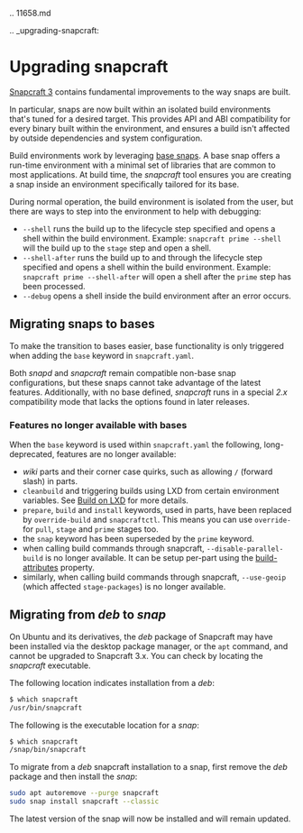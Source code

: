 .. 11658.md

.. _upgrading-snapcraft:

# Upgrading snapcraft

[Snapcraft 3](https://docs.snapcraft.io/snapcraft-release-notes) contains fundamental improvements to the way snaps are built.

In particular, snaps are now built within an isolated build environments that's tuned for a desired target. This provides API and ABI compatibility for every binary built within the environment, and ensures a build isn't affected by outside dependencies and system configuration.

Build environments work by leveraging [base snaps](base-snaps.md). A base snap offers a run-time environment with a minimal set of libraries that are common to most applications. At build time, the *snapcraft* tool ensures you are creating a snap inside an environment specifically tailored for its base.

During normal operation, the build environment is isolated from the user, but there are ways to step into the environment to help with debugging:

- `--shell`
   runs the build up to the lifecycle step specified and opens a shell within the build environment.
   Example: `snapcraft prime --shell` will the build up to the `stage` step and open a shell.
- `--shell-after`
   runs the build up to and through the lifecycle step specified and opens a shell within the build environment.
   Example: `snapcraft prime --shell-after` will open a shell after the `prime` step has been processed.
- `--debug`
   opens a shell inside the build environment after an error occurs.

## Migrating snaps to bases

To make the transition to bases easier, base functionality is only triggered when adding the `base` keyword in `snapcraft.yaml`.

Both *snapd* and *snapcraft* remain compatible non-base snap configurations, but these snaps cannot take advantage of the latest features. Additionally, with no base defined, *snapcraft* runs in a special *2.x* compatibility mode that lacks the options found in later releases.

### Features no longer available with bases

When the `base` keyword is used within `snapcraft.yaml` the following, long-deprecated, features are no longer available:

- *wiki* parts and their corner case quirks,  such as allowing `/` (forward slash) in parts.
- `cleanbuild` and triggering builds using LXD from certain environment variables. See [Build on LXD](/t/build-on-lxd) for more details.
- `prepare`, `build` and `install` keywords, used in parts, have been replaced by `override-build` and `snapcraftctl`. This means you can use `override-` for `pull`, `stage` and `prime` stages too.
- the `snap` keyword has been superseded by the `prime` keyword.
- when calling build commands through snapcraft, `--disable-parallel-build` is no longer available. It can be setup per-part using the [build-attributes](snapcraft-parts-metadata.md#heading--build-attributes) property.
- similarly, when calling build commands through snapcraft, `--use-geoip` (which affected `stage-packages`) is no longer available.

## Migrating from *deb* to *snap*

On Ubuntu and its derivatives, the *deb* package of Snapcraft may have been installed via the desktop package manager, or the `apt` command, and cannot be upgraded to Snapcraft 3.x. You can check by locating the *snapcraft* executable.

The following location indicates installation from a *deb*:

```bash
$ which snapcraft
/usr/bin/snapcraft
```

The following is the executable location for a *snap*:

```bash
$ which snapcraft
/snap/bin/snapcraft
```

To migrate from a *deb* snapcraft installation to a snap, first remove the *deb* package and then install the *snap*:

```bash
sudo apt autoremove --purge snapcraft
sudo snap install snapcraft --classic
```

The latest version of the snap will now be installed and will remain updated.